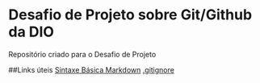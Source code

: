 # Desafio de Projeto sobre Git/Github da DIO
Repositório criado para o Desafio de Projeto

##Links úteis
[Sintaxe Básica Markdown](https://www.markdownguide.org/basic-syntax/)
[.gitignore](https://womakerscode.gitbook.io/desvendando-git-e-github/ciclo-de-vida-basico/o-que-e-o-.gitignore)
